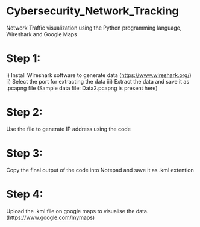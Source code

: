 # Cybersecurity_Network_Tracking
Network Traffic visualization using the Python programming language, Wireshark and Google Maps

# Step 1:
i) Install Wireshark software to generate data (https://www.wireshark.org/) 
ii) Select the port for extracting the data
iii) Extract the data and save it as .pcapng file
(Sample data file: Data2.pcapng is present here)

# Step 2: 
Use the file to generate IP address using the code

# Step 3:
Copy the final output of the code into Notepad and save it as .kml extention

# Step 4:
Upload the .kml file on google maps to visualise the data.
(https://www.google.com/mymaps)
